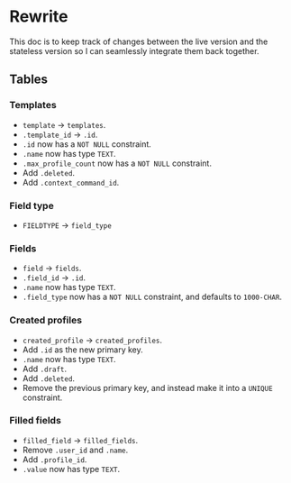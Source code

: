 # Rewrite

This doc is to keep track of changes between the live version and the stateless
version so I can seamlessly integrate them back together.

## Tables

### Templates

- `template` -> `templates`.
- `.template_id` -> `.id`.
- `.id` now has a `NOT NULL` constraint.
- `.name` now has type `TEXT`.
- `.max_profile_count` now has a `NOT NULL` constraint.
- Add `.deleted`.
- Add `.context_command_id`.

### Field type

- `FIELDTYPE` -> `field_type`

### Fields

- `field` -> `fields`.
- `.field_id` -> `.id`.
- `.name` now has type `TEXT`.
- `.field_type` now has a `NOT NULL` constraint, and defaults to `1000-CHAR`.

### Created profiles

- `created_profile` -> `created_profiles`.
- Add `.id` as the new primary key.
- `.name` now has type `TEXT`.
- Add `.draft`.
- Add `.deleted`.
- Remove the previous primary key, and instead make it into a `UNIQUE` constraint.

### Filled fields

- `filled_field` -> `filled_fields`.
- Remove `.user_id` and `.name`.
- Add `.profile_id`.
- `.value` now has type `TEXT`.



